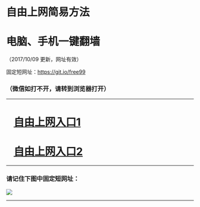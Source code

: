 ﻿# 自由上网简易方法

# 电脑、手机一键翻墙

（2017/10/09 更新，网址有效）

固定短网址：https://git.io/free99

### （微信如打不开，请转到浏览器打开）


***





# &nbsp;&nbsp; <a href="http://ft1204825309.fwq-tz-1001.info/fwqtz01.html?t=10090018147 " target="_blank">自由上网入口1</a>
# &nbsp;&nbsp; <a href="http://ft2957031642.fwq-tz-1002.info/fwqtz02.html?t=100900125459 " target="_blank">自由上网入口2</a>
***

### 请记住下图中固定短网址：

<img src="https://s3-us-west-2.amazonaws.com/fwq-1001/yjfq-20170905okok.png" /> 


***

